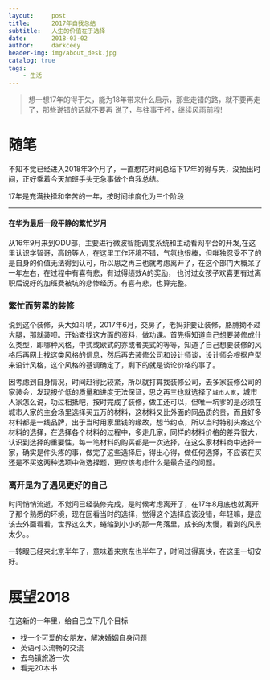 ```yaml
---
layout:     post
title:      2017年自我总结
subtitle:   人生的价值在于选择
date:       2018-03-02
author:     darkceey
header-img: img/about_desk.jpg
catalog: true
tags:
    - 生活
---
```


>想一想17年的得于失，能为18年带来什么启示，那些走错的路，就不要再走了，那些说错的话就不要再
说了，与往事干杯，继续风雨前程!
> 


# 随笔

不知不觉已经进入2018年3个月了，一直想花时间总结下17年的得与失，没抽出时间，正好乘着今天加班手头无急事做个自我总结。

17年是充满抉择和辛苦的一年，按时间维度化为三个阶段

-------- 

#### 在华为最后一段平静的繁忙岁月
    
从16年9月来到ODU部，主要进行微波智能调度系统和主动看网平台的开发,在这里认识学智哥，高盼等人，在这里工作环境不错，气氛也很棒，但唯独忍受不了的
是自身的价值无法得到认可，所以思之再三也就考虑离开了，在这个部门大概呆了一年左右，在过程中有喜有悲，有过得绩效A的奖励，
也讨过女孩子欢喜更有过离职后说好的加班费被坑的悲惨经历。有喜有悲，也算完整。

### 繁忙而劳累的装修

说到这个装修，头大如斗呐，2017年6月，交房了，老妈非要让装修，胳膊拗不过大腿，那就装呗。开始查找这方面的资料，做功课。首先得知道自己想要装修成什么类型，即哪种风格，中式或欧式的亦或者美式的等等，知道了自己想要装修的风格后再网上找这类风格的信息，然后再去装修公司和设计师谈，设计师会根据户型来设计风格，这个风格的基调确定了，剩下的就是谈论价格的事了。


因考虑到自身情况，时间赶得比较紧，所以就打算找装修公司，去多家装修公司的家装会，发现报价低的质量和进度无法保证，思之再三也就选择了`城市人家`，城市人家怎么说，功过相抵吧，按时完成了装修，做工还可以，但唯一坑爹的是必须在城市人家的主会场里选择买五万的材料，这材料又比外面的同品质的贵，而且好多材料都是一线品牌，出于当时用家里钱的缘故，想节约点，所以当时特别头疼这个材料的选择，在选择各个材料的过程中，多走几家，同样的材料价格的差异很大，认识到选择的重要性，每一笔材料的购买都是一次选择，在这么家材料商中选择一家，确实是件头疼的事，做完了这些选择后，得出心得，做任何选择，不应该在买还是不买这两种选项中做选择题，更应该考虑什么是最合适的问题。

### 离开是为了遇见更好的自己

时间悄悄流逝，不觉间已经装修完成，是时候考虑离开了，在17年8月底也就离开了那个熟悉的环境，现在回看当时的选择，觉得这个选择应该没错，年轻嘛，是应该去外面看看，世界这么大，蜷缩到小小的那一角落里，成长的太慢，看到的风景太少。。

一转眼已经来北京半年了，意味着来京东也半年了，时间过得真快，在这里一切安好。

# 展望2018

在这新的一年里，给自己立下几个目标

- 找一个可爱的女朋友，解决婚姻自身问题
- 英语可以流畅的交流
- 去乌镇旅游一次
- 看完20本书 

